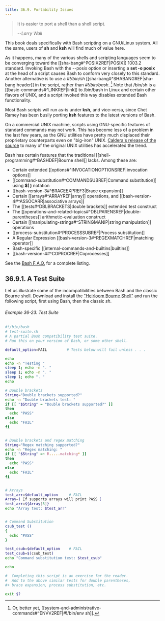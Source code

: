 ```yaml
---
title: 36.9. Portability Issues
---
```



> It is easier to port a shell than a shell script.
>
> --<cite>Larry Wall</cite>

This book deals specifically with Bash scripting on a GNU/Linux system. All the same, users of **sh** and **ksh** will find much of value here.

As it happens, many of the various shells and scripting languages seem to be converging toward the [[sha-bang#^POSIX2REF|POSIX]] 1003.2 standard. Invoking Bash with the --posix option or inserting a **set -o posix** at the head of a script causes Bash to conform very closely to this standard. Another alternative is to use a _#!/bin/sh_ [[sha-bang#^SHABANGREF|sha-bang header]] in the script, rather than _#!/bin/bash_. [^1] Note that /bin/sh is a [[basic-commands#^LINKREF|link]] to /bin/bash in Linux and certain other flavors of UNIX, and a script invoked this way disables extended Bash functionality.

Most Bash scripts will run as-is under **ksh**, and vice-versa, since Chet Ramey has been busily porting **ksh** features to the latest versions of Bash.

On a commercial UNIX machine, scripts using GNU-specific features of standard commands may not work. This has become less of a problem in the last few years, as the GNU utilities have pretty much displaced their proprietary counterparts even on "big-iron" UNIX. [Caldera's release of the source](http://linux.oreillynet.com/pub/a/linux/2002/02/28/caldera.html) to many of the original UNIX utilities has accelerated the trend.

Bash has certain features that the traditional [[shell-programming#^BASHDEF|Bourne shell]] lacks. Among these are:

- Certain extended [[options#^INVOCATIONOPTIONSREF|invocation options]]
- [[command-substitution#^COMMANDSUBREF|Command substitution]] using **$( )** notation
- [[bash-version-3#^BRACEEXPREF3|Brace expansion]]
- Certain [[arrays#^ARRAYREF|array]] operations, and [[bash-version-4#^ASSOCARR|associative arrays]]
- The [[tests#^DBLBRACKETS|double brackets]] extended test construct
- The [[operations-and-related-topics#^DBLPARENSREF|double-parentheses]] arithmetic-evaluation construct
- Certain [[manipulating-strings#^STRINGMANIP|string manipulation]] operations
- [[process-substitution#^PROCESSSUBREF|Process substitution]]
- A Regular Expression [[bash-version-3#^REGEXMATCHREF|matching operator]]
- Bash-specific [[internal-commands-and-builtins|builtins]]
- [[bash-version-4#^COPROCREF|Coprocesses]]

See the [Bash F.A.Q.](ftp://ftp.cwru.edu/pub/bash/FAQ) for a complete listing.

## 36.9.1. A Test Suite

Let us illustrate some of the incompatibilities between Bash and the classic Bourne shell. Download and install the ["Heirloom Bourne Shell"](http://freshmeat.net/projects/bournesh) and run the following script, first using Bash, then the classic _sh_.

###### Example 36-23. Test Suite

```bash
#!/bin/bash
# test-suite.sh
# A partial Bash compatibility test suite.
# Run this on your version of Bash, or some other shell.

default_option=FAIL         # Tests below will fail unless . . .

echo
echo -n "Testing "
sleep 1; echo -n ". "
sleep 1; echo -n ". "
sleep 1; echo ". "
echo

# Double brackets
String="Double brackets supported?"
echo -n "Double brackets test: "
if [[ "$String" = "Double brackets supported?" ]]
then
  echo "PASS"
else
  echo "FAIL"
fi


# Double brackets and regex matching
String="Regex matching supported?"
echo -n "Regex matching: "
if [[ "$String" =~ R.....matching* ]]
then
  echo "PASS"
else
  echo "FAIL"
fi


# Arrays
test_arr=$default_option     # FAIL
Array=( If supports arrays will print PASS )
test_arr=${Array[5]}
echo "Array test: $test_arr"


# Command Substitution
csub_test ()
{
  echo "PASS"
}

test_csub=$default_option    # FAIL
test_csub=$(csub_test)
echo "Command substitution test: $test_csub"

echo

#  Completing this script is an exercise for the reader.
#  Add to the above similar tests for double parentheses,
#+ brace expansion, process substitution, etc.

exit $?
```

[^1]: Or, better yet, [[system-and-administrative-commands#^ENVV2REF|#!/bin/env sh]].
